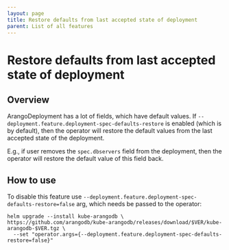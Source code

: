 ```yaml
---
layout: page
title: Restore defaults from last accepted state of deployment
parent: List of all features
---
```


# Restore defaults from last accepted state of deployment

## Overview

ArangoDeployment has a lot of fields, which have default values.
If `--deployment.feature.deployment-spec-defaults-restore` is enabled (which is by default),
then the operator will restore the default values from the last accepted state of the deployment.

E.g., if user removes the `spec.dbservers` field from the deployment,
then the operator will restore the default value of this field back.

## How to use

To disable this feature use `--deployment.feature.deployment-spec-defaults-restore=false` arg, which needs be passed to the operator:

```shell
helm upgrade --install kube-arangodb \
https://github.com/arangodb/kube-arangodb/releases/download/$VER/kube-arangodb-$VER.tgz \
  --set "operator.args={--deployment.feature.deployment-spec-defaults-restore=false}"
```
